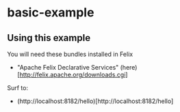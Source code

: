 basic-example 
============

Using this example
------------

You will need these bundles installed in Felix

* "Apache Felix Declarative Services" (here)[http://felix.apache.org/downloads.cgi] 

Surf to:

* (http://localhost:8182/hello)[http://localhost:8182/hello]




